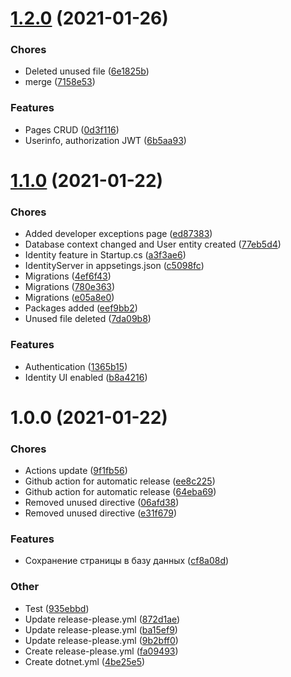 # [1.2.0](https://github.com/averichev/Vera-CMS/compare/v1.1.0...v1.2.0) (2021-01-26)

### Chores

- Deleted unused file ([6e1825b](https://github.com/averichev/Vera-CMS/commit/6e1825ba0f072dc6e73265923033e3cc537d84f5))
- merge ([7158e53](https://github.com/averichev/Vera-CMS/commit/7158e535270078cc5bf081ebf2acb2016f779978))

### Features

- Pages CRUD ([0d3f116](https://github.com/averichev/Vera-CMS/commit/0d3f1162c21b0093d7c8c09f5cc8ca5c68c72a21))
- Userinfo, authorization JWT ([6b5aa93](https://github.com/averichev/Vera-CMS/commit/6b5aa93c5faee3f35c330a8b9dae116cdeca80d6))

# [1.1.0](https://github.com/averichev/Vera-CMS/compare/v1.0.0...v1.1.0) (2021-01-22)

### Chores

- Added developer exceptions page ([ed87383](https://github.com/averichev/Vera-CMS/commit/ed873835881d6b37a9449c6f9954b9a693661482))
- Database context changed and User entity created ([77eb5d4](https://github.com/averichev/Vera-CMS/commit/77eb5d49dac427be8f4cc469cd4d794cdbf1d1a6))
- Identity feature in Startup.cs ([a3f3ae6](https://github.com/averichev/Vera-CMS/commit/a3f3ae663b4258aaf085d17b1205b92812f40f24))
- IdentityServer in appsetings.json ([c5098fc](https://github.com/averichev/Vera-CMS/commit/c5098fc1a0e02185eaa95455ed4ac36c57466940))
- Migrations ([4ef6f43](https://github.com/averichev/Vera-CMS/commit/4ef6f4340ff59be952bc6305c75535db726e456f))
- Migrations ([780e363](https://github.com/averichev/Vera-CMS/commit/780e363972deacc6cfab27fd5e295ff92d6591ff))
- Migrations ([e05a8e0](https://github.com/averichev/Vera-CMS/commit/e05a8e0fd350cfb36b78c4def47f8aaa11ae4d8c))
- Packages added ([eef9bb2](https://github.com/averichev/Vera-CMS/commit/eef9bb2ebf7e56b3be0f10b15a1e72fbfdb57587))
- Unused file deleted ([7da09b8](https://github.com/averichev/Vera-CMS/commit/7da09b8bb593a08b7c4f5d329c0333d2333af2b7))

### Features

- Authentication ([1365b15](https://github.com/averichev/Vera-CMS/commit/1365b151259c4f3f1cd19ce6601b87a23c669f81))
- Identity UI enabled ([b8a4216](https://github.com/averichev/Vera-CMS/commit/b8a421624f6ad98e961e693a53c4dd4608b244ab))

# 1.0.0 (2021-01-22)

### Chores

- Actions update ([9f1fb56](https://github.com/averichev/Vera-CMS/commit/9f1fb564cf9a0cf70fdeb1a8dd5a0af5b9fc2a7d))
- Github action for automatic release ([ee8c225](https://github.com/averichev/Vera-CMS/commit/ee8c225ceafcfe7416f1b379fb2eeaf66e15c808))
- Github action for automatic release ([64eba69](https://github.com/averichev/Vera-CMS/commit/64eba690e43dc8c540725ed09da0471768140492))
- Removed unused directive ([06afd38](https://github.com/averichev/Vera-CMS/commit/06afd380028c57182a3c1664d190417469f40e68))
- Removed unused directive ([e31f679](https://github.com/averichev/Vera-CMS/commit/e31f6798db9a4c4a95a308d2ae9ed29031de86e7))

### Features

- Сохранение страницы в базу данных ([cf8a08d](https://github.com/averichev/Vera-CMS/commit/cf8a08d029ac3810b72a83e1eff0750bd7140a3e))

### Other

- Test ([935ebbd](https://github.com/averichev/Vera-CMS/commit/935ebbd0151729a2ed5f6db1c9b678962fbdd305))
- Update release-please.yml ([872d1ae](https://github.com/averichev/Vera-CMS/commit/872d1ae0969a08c6b3fbe99d8c886419ca0fca8d))
- Update release-please.yml ([ba15ef9](https://github.com/averichev/Vera-CMS/commit/ba15ef93a539bb3daa86509e290e62cb4237c89c))
- Update release-please.yml ([9b2bff0](https://github.com/averichev/Vera-CMS/commit/9b2bff04bda63ff097571ac6aa6907ae1ff0c070))
- Create release-please.yml ([fa09493](https://github.com/averichev/Vera-CMS/commit/fa094936b586af5f713600732105648b50de553d))
- Create dotnet.yml ([4be25e5](https://github.com/averichev/Vera-CMS/commit/4be25e55b447050582ba6ad99fcd72ea79882d18))
